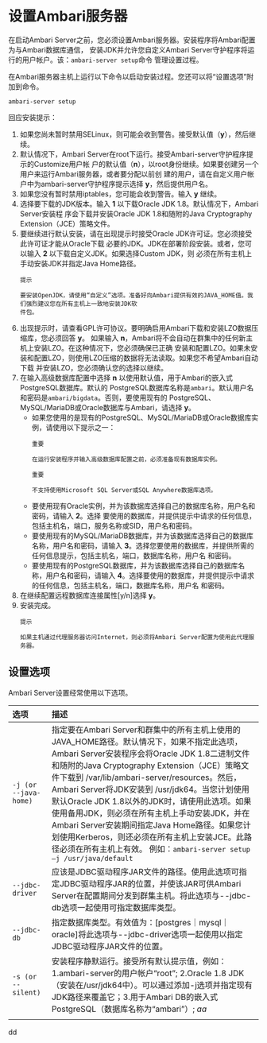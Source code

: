设置Ambari服务器
================================================================================
在启动Ambari Server之前，您必须设置Ambari服务器。安装程序将Ambari配置为与Ambari数据库通信，
安装JDK并允许您自定义Ambari Server守护程序将运行的用户帐户。该：`ambari-server setup`命令
管理设置过程。

在Ambari服务器主机上运行以下命令以启动安装过程。您还可以将“设置选项”附加到命令。
```shell
ambari-server setup
```
回应安装提示：
1. 如果您尚未暂时禁用SELinux，则可能会收到警告。接受默认值（**y**），然后继续。
2. 默认情况下，Ambari Server在root下运行。接受Ambari-server守护程序提示的Customize用户帐
户的默认值（**n**），以root身份继续。如果要创建另一个用户来运行Ambari服务器，或者要分配以前创
建的用户，请在自定义用户帐户中为ambari-server守护程序提示选择 **y**，然后提供用户名。
3. 如果您没有暂时禁用iptables，您可能会收到警告。输入 **y** 继续。
4. 选择要下载的JDK版本。输入 **1** 以下载Oracle JDK 1.8。默认情况下，Ambari Server安装程
序会下载并安装Oracle JDK 1.8和随附的Java Cryptography Extension（JCE）策略文件。
5. 要继续进行默认安装，请在出现提示时接受Oracle JDK许可证。您必须接受此许可证才能从Oracle下载
必要的JDK。JDK在部署阶段安装。或者，您可以输入 **2** 以下载自定义JDK。如果选择Custom JDK，则
必须在所有主机上手动安装JDK并指定Java Home路径。
    ```
    提示

    要安装OpenJDK，请使用“自定义”选项。准备好向Ambari提供有效的JAVA_HOME值。我们强烈建议您在所有主机上一致地安装JDK软
    件包。
    ```
6. 出现提示时，请查看GPL许可协议。要明确启用Ambari下载和安装LZO数据压缩库，您必须回答 **y**。
如果输入 **n**，Ambari将不会自动在群集中的任何新主机上安装LZO。在这种情况下，您必须确保已正确
安装和配置LZO。如果未安装和配置LZO，则使用LZO压缩的数据将无法读取。如果您不希望Ambari自动下载
并安装LZO，您必须确认您的选择以继续。
7. 在输入高级数据库配置中选择 **n** 以使用默认值，用于Ambari的嵌入式PostgreSQL数据库。默认的
PostgreSQL数据库名称是`ambari`。默认用户名和密码是`ambari/bigdata`。否则，要使用现有的
PostgreSQL、MySQL/MariaDB或Oracle数据库与Ambari，请选择 **y**。
    + 如果您使用的是现有的PostgreSQL、MySQL/MariaDB或Oracle数据库实例，请使用以下提示之一：
        ```
        重要

        在运行安装程序并输入高级数据库配置之前，必须准备现有数据库实例。
        ```
        ```
        重要

        不支持使用Microsoft SQL Server或SQL Anywhere数据库选项。
        ```
    + 要使用现有Oracle实例，并为该数据库选择自己的数据库名称，用户名和密码，请输入 **2**。选择
    要使用的数据库，并提供提示中请求的任何信息，包括主机名，端口，服务名称或SID，用户名和密码。
    + 要使用现有的MySQL/MariaDB数据库，并为该数据库选择自己的数据库名称，用户名和密码，请输入
    **3**。选择您要使用的数据库，并提供所需的任何信息提示，包括主机名，端口，数据库名称，用户名
    和密码。
    + 要使用现有的PostgreSQL数据库，并为该数据库选择自己的数据库名称，用户名和密码，请输入
    **4**。选择要使用的数据库，并提供提示中请求的任何信息，包括主机名，端口，数据库名称，用户名
    和密码。
8. 在继续配置远程数据库连接属性[y/n]选择 **y**。
9. 安装完成。
    ```
    提示

    如果主机通过代理服务器访问Internet，则必须将Ambari Server配置为使用此代理服务器。
    ```

## 设置选项
Ambari Server设置经常使用以下选项。

| 选项 | 描述 |
| :------------- | :------------- |
| `-j (or --java-home)` | 指定要在Ambari Server和群集中的所有主机上使用的JAVA_HOME路径。默认情况下，如果不指定此选项，Ambari Server安装程序会将Oracle JDK 1.8二进制文件和随附的Java Cryptography Extension（JCE）策略文件下载到 /var/lib/ambari-server/resources。然后，Ambari Server将JDK安装到 /usr/jdk64。当您计划使用默认Oracle JDK 1.8以外的JDK时，请使用此选项。如果使用备用JDK，则必须在所有主机上手动安装JDK，并在Ambari Server安装期间指定Java Home路径。如果您计划使用Kerberos，则还必须在所有主机上安装JCE。此路径必须在所有主机上有效。 例如：`ambari-server setup –j /usr/java/default` |
| `--jdbc-driver` | 应该是JDBC驱动程序JAR文件的路径。使用此选项可指定JDBC驱动程序JAR的位置，并使该JAR可供Ambari Server在配置期间分发到群集主机。将此选项与--jdbc-db选项一起使用可指定数据库类型。|
| `--jdbc-db` | 指定数据库类型。有效值为：[postgres｜mysql｜oracle]将此选项与--jdbc-driver选项一起使用以指定JDBC驱动程序JAR文件的位置。|
| `-s (or --silent)` | 安装程序静默运行。接受所有默认提示值，例如：1.ambari-server的用户帐户“root”; 2.Oracle 1.8 JDK（安装在/usr/jdk64中）。可以通过添加-j选项并指定现有JDK路径来覆盖它；3.用于Ambari DB的嵌入式PostgreSQL（数据库名称为“ambari”）; *aa*|
|  |  |





































dd
